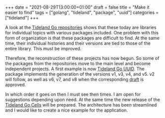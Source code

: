 +++
date = "2021-08-29T13:00:00+01:00"
draft = false
title = "Make it easier to find"
tags = ["golang", "tideland", "package", "uuid"]
categories = ["tideland"]
+++

A look at the [Tideland Go repositories](https://github.com/tideland/) shows that these today
are libraries for individual topics with various packages included. One problem with this form
of organization is that these packages are difficult to find. At the same time, their individual
histories and their versions are tied to those of the entire library. This must be improved.

Therefore, the reconstruction of these projects has now begun. So some of the packages from the
repositories move to the main level and become independent projects. A first example is now
[Tideland Go UUID](https://github.com/tideland/go-uuid). The package implements the generation
of the versions v1, v3, v4, and v5. v2 will follow, as well as v6, v7, and v8 when the corresponding
[draft](https://datatracker.ietf.org/doc/html/draft-peabody-dispatch-new-uuid-format) is approved.

In which order it goes on then I must see then times. I am open for suggestions depending upon need.
At the same time the new release of the [Tideland Go Cells](https://github.com/tideland/go-cells) will
be prepared. The architecture has been streamlined and I would like to create a nice example for
the application.


